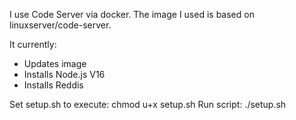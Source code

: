 I use Code Server via docker. The image I used is based on linuxserver/code-server.

It currently:
- Updates image
- Installs Node.js V16
- Installs Reddis

Set setup.sh to execute: chmod u+x setup.sh
Run script: ./setup.sh

